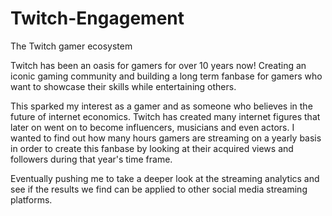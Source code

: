 # Twitch-Engagement
The Twitch gamer ecosystem

Twitch has been an oasis for gamers for over 10 years now! Creating an iconic gaming community and building a long term fanbase for gamers who want to showcase their skills while entertaining others.

This sparked my interest as a gamer and as someone who believes in the future of internet economics. Twitch has created many internet figures that later on went on to become influencers, musicians and even actors. I wanted to find out how many hours gamers are streaming on a yearly basis in order to create this fanbase by looking at their acquired views and followers during that year's time frame.

Eventually pushing me to take a deeper look at the streaming analytics and see if the results we find can be applied to other social media streaming platforms.
